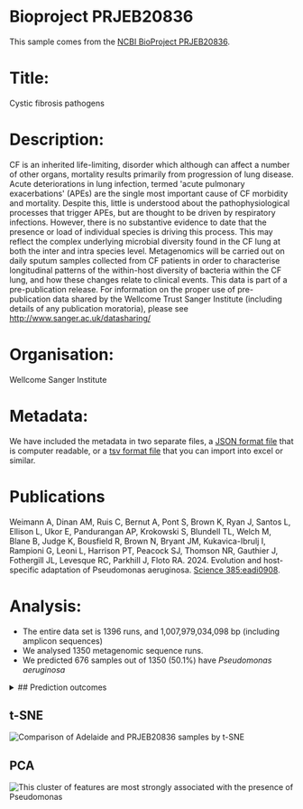# Bioproject PRJEB20836

This sample comes from the [NCBI BioProject PRJEB20836](https://www.ncbi.nlm.nih.gov/bioproject/?term=PRJEB20836).

# Title: 
Cystic fibrosis pathogens

# Description: 
CF is an inherited life-limiting, disorder which although can affect a number of other organs, mortality results primarily from progression of lung disease. Acute deteriorations in lung infection, termed 'acute pulmonary exacerbations' (APEs) are the single most important cause of CF morbidity and mortality. Despite this, little is understood about the pathophysiological processes that trigger APEs, but are thought to be driven by respiratory infections. However, there is no substantive evidence to date that the presence or load of individual species is driving this process. This may reflect the complex underlying microbial diversity found in the CF lung at both the inter and intra species level. Metagenomics will be carried out on daily sputum samples collected from CF patients in order to characterise longitudinal patterns of the within-host diversity of bacteria within the CF lung, and how these changes relate to clinical events. This data is part of a pre-publication release. For information on the proper use of pre-publication data shared by the Wellcome Trust Sanger Institute (including details of any publication moratoria), please see http://www.sanger.ac.uk/datasharing/

# Organisation: 
Wellcome Sanger Institute

# Metadata:
We have included the metadata in two separate files, a [JSON format file](PRJEB20836.metadata.json.gz) that is computer readable, or a [tsv format file](PRJEB20836.metadata.tsv.gz) that you can import into excel or similar.

# Publications

Weimann A, Dinan AM, Ruis C, Bernut A, Pont S, Brown K, Ryan J, Santos L, Ellison L, Ukor E, Pandurangan AP, Krokowski S, Blundell TL, Welch M, Blane B, Judge K, Bousfield R, Brown N, Bryant JM, Kukavica-Ibrulj I, Rampioni G, Leoni L, Harrison PT, Peacock SJ, Thomson NR, Gauthier J, Fothergill JL, Levesque RC, Parkhill J, Floto RA. 2024. Evolution and host-specific adaptation of Pseudomonas aeruginosa. [Science 385:eadi0908](https://www.science.org/doi/10.1126/science.adi0908).
  
# Analysis:


- The entire data set is 1396 runs, and 1,007,979,034,098 bp (including amplicon sequences)
- We analysed 1350 metagenomic sequence runs.
- We predicted 676 samples out of 1350 (50.1%) have _Pseudomonas aeruginosa_

<details>
<summary>
## Prediction outcomes
</summary>

Sample | Pseudomonas Prediction | Confidence | Certainty
 --- | --- | --- | ---
ERR10820724 | Positive | 0.72 | Medium
ERR10820726 | Negative | 0.78 | Medium
ERR10820728 | Positive | 0.70 | Medium
ERR10820729 | Positive | 0.70 | Medium
ERR10820730 | Positive | 0.75 | Medium
ERR10820732 | Positive | 0.73 | Medium
ERR10820734 | Positive | 0.75 | Medium
ERR10820736 | Positive | 0.69 | Medium
ERR10820737 | Positive | 0.71 | Medium
ERR10820738 | Positive | 0.67 | Medium
ERR10820741 | Positive | 0.67 | Medium
ERR10820742 | Positive | 0.66 | Medium
ERR10820743 | Positive | 0.68 | Medium
ERR10820744 | Positive | 0.73 | Medium
ERR10820745 | Positive | 0.71 | Medium
ERR10820747 | Positive | 0.74 | Medium
ERR10820754 | Positive | 0.70 | Medium
ERR10820755 | Positive | 0.71 | Medium
ERR10820756 | Positive | 0.76 | Medium
ERR10820759 | Positive | 0.70 | Medium
ERR10820762 | Positive | 0.71 | Medium
ERR10820767 | Positive | 0.71 | Medium
ERR10820768 | Positive | 0.70 | Medium
ERR10820773 | Positive | 0.71 | Medium
ERR10820775 | Positive | 0.72 | Medium
ERR10820777 | Positive | 0.66 | Medium
ERR10820778 | Negative | 0.74 | Medium
ERR10820779 | Positive | 0.69 | Medium
ERR10820782 | Positive | 0.68 | Medium
ERR10820783 | Positive | 0.73 | Medium
ERR10820786 | Positive | 0.72 | Medium
ERR10820787 | Positive | 0.74 | Medium
ERR10820789 | Positive | 0.73 | Medium
ERR10820791 | Positive | 0.69 | Medium
ERR10820792 | Positive | 0.68 | Medium
ERR10820801 | Positive | 0.70 | Medium
ERR10820804 | Positive | 0.72 | Medium
ERR10820808 | Positive | 0.70 | Medium
ERR10820809 | Positive | 0.67 | Medium
ERR10820810 | Positive | 0.69 | Medium
ERR10820811 | Positive | 0.74 | Medium
ERR10820812 | Positive | 0.72 | Medium
ERR10820813 | Positive | 0.72 | Medium
ERR10820814 | Positive | 0.71 | Medium
ERR10820815 | Positive | 0.73 | Medium
ERR10820818 | Positive | 0.67 | Medium
ERR10820822 | Positive | 0.73 | Medium
ERR10820824 | Positive | 0.75 | Medium
ERR10820826 | Positive | 0.74 | Medium
ERR10820828 | Positive | 0.73 | Medium
ERR10820829 | Positive | 0.67 | Medium
ERR10820830 | Positive | 0.71 | Medium
ERR10820831 | Positive | 0.70 | Medium
ERR10820833 | Positive | 0.73 | Medium
ERR10820835 | Positive | 0.70 | Medium
ERR10820836 | Positive | 0.71 | Medium
ERR10820838 | Positive | 0.71 | Medium
ERR10820839 | Positive | 0.72 | Medium
ERR10820840 | Positive | 0.72 | Medium
ERR10820841 | Positive | 0.70 | Medium
ERR10820845 | Positive | 0.71 | Medium
ERR10820848 | Positive | 0.72 | Medium
ERR10820849 | Positive | 0.71 | Medium
ERR10820850 | Positive | 0.71 | Medium
ERR10853840 | Negative | 0.68 | Medium
ERR10853842 | Negative | 0.64 | Medium
ERR10853843 | Negative | 0.73 | Medium
ERR10853844 | Negative | 0.65 | Medium
ERR10853845 | Negative | 0.74 | Medium
ERR10853852 | Negative | 0.70 | Medium
ERR10853853 | Negative | 0.73 | Medium
ERR10853854 | Negative | 0.73 | Medium
ERR10853857 | Negative | 0.73 | Medium
ERR10853858 | Negative | 0.73 | Medium
ERR10853859 | Negative | 0.73 | Medium
ERR10853860 | Negative | 0.71 | Medium
ERR10853861 | Negative | 0.72 | Medium
ERR10853864 | Negative | 0.73 | Medium
ERR10853866 | Negative | 0.73 | Medium
ERR10853867 | Negative | 0.73 | Medium
ERR10853869 | Negative | 0.74 | Medium
ERR10853870 | Negative | 0.72 | Medium
ERR10853871 | Negative | 0.73 | Medium
ERR10853874 | Negative | 0.73 | Medium
ERR10853876 | Negative | 0.72 | Medium
ERR10853877 | Negative | 0.72 | Medium
ERR10853880 | Negative | 0.75 | Medium
ERR11448165 | Positive | 0.72 | Medium
ERR11448167 | Positive | 0.71 | Medium
ERR11448169 | Positive | 0.70 | Medium
ERR11448170 | Positive | 0.70 | Medium
ERR11448175 | Positive | 0.72 | Medium
ERR11448176 | Positive | 0.69 | Medium
ERR11448177 | Positive | 0.69 | Medium
ERR11448179 | Positive | 0.74 | Medium
ERR11448181 | Positive | 0.70 | Medium
ERR11448184 | Positive | 0.69 | Medium
ERR11448185 | Positive | 0.67 | Medium
ERR11448186 | Positive | 0.72 | Medium
ERR11448188 | Positive | 0.72 | Medium
ERR11448189 | Positive | 0.68 | Medium
ERR11448192 | Positive | 0.70 | Medium
ERR11448193 | Positive | 0.68 | Medium
ERR11448197 | Positive | 0.72 | Medium
ERR11448199 | Positive | 0.67 | Medium
ERR11448200 | Positive | 0.68 | Medium
ERR11448201 | Positive | 0.69 | Medium
ERR11448203 | Positive | 0.70 | Medium
ERR11448204 | Positive | 0.71 | Medium
ERR11448205 | Positive | 0.69 | Medium
ERR11448206 | Positive | 0.75 | Medium
ERR11448207 | Positive | 0.71 | Medium
ERR11448209 | Positive | 0.73 | Medium
ERR11448211 | Positive | 0.75 | Medium
ERR11448212 | Positive | 0.71 | Medium
ERR11448213 | Positive | 0.72 | Medium
ERR11448215 | Positive | 0.69 | Medium
ERR11448220 | Positive | 0.74 | Medium
ERR11448222 | Positive | 0.70 | Medium
ERR11448223 | Positive | 0.67 | Medium
ERR11448228 | Positive | 0.69 | Medium
ERR11448229 | Positive | 0.67 | Medium
ERR11448230 | Positive | 0.70 | Medium
ERR11448231 | Positive | 0.74 | Medium
ERR11448232 | Positive | 0.73 | Medium
ERR11682716 | Positive | 0.56 | Low
ERR11682719 | Positive | 0.74 | Medium
ERR11682720 | Negative | 0.75 | Medium
ERR11682722 | Negative | 0.79 | Medium
ERR11682723 | Positive | 0.77 | Medium
ERR11682727 | Positive | 0.74 | Medium
ERR11682729 | Negative | 0.74 | Medium
ERR11682732 | Negative | 0.74 | Medium
ERR11682733 | Positive | 0.72 | Medium
ERR11682736 | Negative | 0.74 | Medium
ERR11682739 | Negative | 0.70 | Medium
ERR11682742 | Negative | 0.53 | Low
ERR11682743 | Negative | 0.82 | High
ERR11682744 | Positive | 0.77 | Medium
ERR11682745 | Negative | 0.79 | Medium
ERR11682746 | Positive | 0.66 | Medium
ERR11682747 | Positive | 0.76 | Medium
ERR11682749 | Positive | 0.57 | Low
ERR11682753 | Negative | 0.73 | Medium
ERR11682754 | Positive | 0.74 | Medium
ERR11682755 | Negative | 0.66 | Medium
ERR11682758 | Positive | 0.61 | Medium
ERR11682760 | Negative | 0.76 | Medium
ERR11682762 | Positive | 0.79 | Medium
ERR11682766 | Negative | 0.80 | Medium
ERR11682770 | Positive | 0.75 | Medium
ERR11682773 | Positive | 0.74 | Medium
ERR11682775 | Negative | 0.73 | Medium
ERR11682776 | Positive | 0.67 | Medium
ERR11682777 | Positive | 0.79 | Medium
ERR11682780 | Positive | 0.70 | Medium
ERR11682781 | Negative | 0.56 | Low
ERR11682783 | Positive | 0.69 | Medium
ERR11682786 | Negative | 0.72 | Medium
ERR11682790 | Negative | 0.81 | High
ERR11682792 | Positive | 0.60 | Medium
ERR11682793 | Positive | 0.61 | Medium
ERR11682795 | Positive | 0.66 | Medium
ERR11682800 | Negative | 0.80 | High
ERR11682802 | Negative | 0.74 | Medium
ERR11682805 | Negative | 0.81 | High
ERR11682807 | Negative | 0.79 | Medium
ERR11682808 | Negative | 0.57 | Low
ERR11682811 | Negative | 0.81 | High
ERR11682814 | Positive | 0.51 | Low
ERR11682815 | Positive | 0.75 | Medium
ERR11682817 | Positive | 0.77 | Medium
ERR11682818 | Positive | 0.55 | Low
ERR11682819 | Negative | 0.61 | Medium
ERR11682822 | Negative | 0.78 | Medium
ERR11682826 | Positive | 0.75 | Medium
ERR11682827 | Negative | 0.81 | High
ERR11682829 | Positive | 0.60 | Low
ERR11682831 | Positive | 0.67 | Medium
ERR11682832 | Negative | 0.73 | Medium
ERR11682833 | Negative | 0.78 | Medium
ERR11682835 | Negative | 0.77 | Medium
ERR11682838 | Positive | 0.70 | Medium
ERR11682839 | Positive | 0.56 | Low
ERR11682840 | Negative | 0.89 | High
ERR11682846 | Negative | 0.66 | Medium
ERR11682847 | Negative | 0.55 | Low
ERR11682850 | Positive | 0.55 | Low
ERR11682852 | Negative | 0.76 | Medium
ERR11682854 | Positive | 0.68 | Medium
ERR11682855 | Negative | 0.50 | Low
ERR11682856 | Positive | 0.53 | Low
ERR11682860 | Negative | 0.62 | Medium
ERR11682865 | Negative | 0.52 | Low
ERR11682867 | Negative | 0.66 | Medium
ERR11682869 | Positive | 0.68 | Medium
ERR11682879 | Negative | 0.56 | Low
ERR11682880 | Positive | 0.72 | Medium
ERR11682882 | Negative | 0.80 | Medium
ERR11682883 | Negative | 0.66 | Medium
ERR11682887 | Negative | 0.76 | Medium
ERR11682888 | Negative | 0.79 | Medium
ERR11682889 | Negative | 0.64 | Medium
ERR11682891 | Positive | 0.78 | Medium
ERR11682896 | Negative | 0.77 | Medium
ERR11682899 | Positive | 0.74 | Medium
ERR11682904 | Positive | 0.70 | Medium
ERR11682906 | Positive | 0.70 | Medium
ERR11682907 | Negative | 0.75 | Medium
ERR11682909 | Negative | 0.75 | Medium
ERR11682911 | Negative | 0.70 | Medium
ERR11682914 | Positive | 0.52 | Low
ERR11682916 | Positive | 0.74 | Medium
ERR11682918 | Negative | 0.67 | Medium
ERR11682919 | Negative | 0.73 | Medium
ERR11682921 | Positive | 0.74 | Medium
ERR11682922 | Positive | 0.76 | Medium
ERR11682924 | Positive | 0.71 | Medium
ERR11682925 | Negative | 0.56 | Low
ERR11682927 | Negative | 0.76 | Medium
ERR11682930 | Positive | 0.54 | Low
ERR11682932 | Negative | 0.66 | Medium
ERR11682934 | Negative | 0.61 | Medium
ERR11682936 | Positive | 0.62 | Medium
ERR11682938 | Negative | 0.74 | Medium
ERR11682939 | Negative | 0.74 | Medium
ERR11682940 | Negative | 0.74 | Medium
ERR11682942 | Positive | 0.69 | Medium
ERR11682943 | Negative | 0.70 | Medium
ERR11682945 | Negative | 0.82 | High
ERR11682946 | Negative | 0.52 | Low
ERR11682947 | Negative | 0.69 | Medium
ERR11682951 | Negative | 0.71 | Medium
ERR11682953 | Negative | 0.66 | Medium
ERR11682957 | Negative | 0.75 | Medium
ERR11682958 | Negative | 0.59 | Low
ERR11682959 | Negative | 0.76 | Medium
ERR11682962 | Negative | 0.78 | Medium
ERR11682963 | Negative | 0.56 | Low
ERR11682965 | Positive | 0.55 | Low
ERR11682966 | Positive | 0.57 | Low
ERR11682968 | Negative | 0.83 | High
ERR11682969 | Negative | 0.69 | Medium
ERR11682972 | Negative | 0.82 | High
ERR11682974 | Negative | 0.79 | Medium
ERR11682975 | Negative | 0.68 | Medium
ERR11682977 | Negative | 0.69 | Medium
ERR11682978 | Negative | 0.72 | Medium
ERR11682979 | Negative | 0.78 | Medium
ERR11682980 | Negative | 0.87 | High
ERR11682989 | Negative | 0.84 | High
ERR11682990 | Negative | 0.79 | Medium
ERR11682991 | Negative | 0.76 | Medium
ERR11682993 | Negative | 0.75 | Medium
ERR11682994 | Negative | 0.65 | Medium
ERR11682996 | Negative | 0.79 | Medium
ERR11682998 | Negative | 0.52 | Low
ERR11683000 | Positive | 0.59 | Low
ERR11683008 | Negative | 0.76 | Medium
ERR11683009 | Negative | 0.50 | Low
ERR11683011 | Negative | 0.76 | Medium
ERR11683013 | Negative | 0.54 | Low
ERR11683014 | Negative | 0.80 | High
ERR11683019 | Positive | 0.63 | Medium
ERR11683021 | Negative | 0.82 | High
ERR11683022 | Negative | 0.73 | Medium
ERR11683024 | Negative | 0.70 | Medium
ERR11683025 | Positive | 0.64 | Medium
ERR11683027 | Negative | 0.75 | Medium
ERR11683029 | Positive | 0.73 | Medium
ERR11683031 | Negative | 0.80 | Medium
ERR11683037 | Negative | 0.81 | High
ERR11683039 | Positive | 0.74 | Medium
ERR11683040 | Negative | 0.69 | Medium
ERR11683041 | Positive | 0.69 | Medium
ERR11683042 | Negative | 0.75 | Medium
ERR11683044 | Negative | 0.81 | High
ERR11683046 | Negative | 0.56 | Low
ERR11683047 | Positive | 0.70 | Medium
ERR11683051 | Positive | 0.57 | Low
ERR11683054 | Negative | 0.69 | Medium
ERR11683058 | Negative | 0.79 | Medium
ERR11683061 | Negative | 0.80 | High
ERR11683062 | Positive | 0.51 | Low
ERR11683064 | Positive | 0.74 | Medium
ERR11683066 | Positive | 0.68 | Medium
ERR11683070 | Negative | 0.71 | Medium
ERR11683071 | Positive | 0.75 | Medium
ERR11683074 | Positive | 0.74 | Medium
ERR11683075 | Negative | 0.61 | Medium
ERR11683079 | Positive | 0.68 | Medium
ERR11683081 | Positive | 0.72 | Medium
ERR11683083 | Positive | 0.56 | Low
ERR11683084 | Positive | 0.72 | Medium
ERR11683086 | Negative | 0.70 | Medium
ERR11683087 | Positive | 0.76 | Medium
ERR11683089 | Positive | 0.68 | Medium
ERR11683090 | Positive | 0.79 | Medium
ERR11683092 | Positive | 0.74 | Medium
ERR11683093 | Positive | 0.70 | Medium
ERR11683094 | Negative | 0.78 | Medium
ERR11683096 | Positive | 0.66 | Medium
ERR11683097 | Positive | 0.77 | Medium
ERR11683099 | Positive | 0.72 | Medium
ERR11683105 | Negative | 0.85 | High
ERR11683112 | Positive | 0.62 | Medium
ERR11683114 | Positive | 0.65 | Medium
ERR11683115 | Positive | 0.65 | Medium
ERR11683120 | Negative | 0.79 | Medium
ERR11683122 | Negative | 0.76 | Medium
ERR11683123 | Negative | 0.68 | Medium
ERR11683125 | Negative | 0.78 | Medium
ERR11683126 | Negative | 0.57 | Low
ERR11683130 | Negative | 0.79 | Medium
ERR11683131 | Negative | 0.84 | High
ERR11683132 | Negative | 0.64 | Medium
ERR11683133 | Negative | 0.76 | Medium
ERR11683134 | Positive | 0.53 | Low
ERR11683135 | Positive | 0.67 | Medium
ERR11683136 | Positive | 0.75 | Medium
ERR11683137 | Positive | 0.78 | Medium
ERR11683139 | Negative | 0.62 | Medium
ERR11683143 | Negative | 0.62 | Medium
ERR11683147 | Negative | 0.79 | Medium
ERR11683148 | Negative | 0.71 | Medium
ERR11683149 | Positive | 0.58 | Low
ERR11683150 | Positive | 0.75 | Medium
ERR11683151 | Positive | 0.71 | Medium
ERR11683156 | Negative | 0.77 | Medium
ERR11683157 | Positive | 0.64 | Medium
ERR11683158 | Positive | 0.75 | Medium
ERR11683159 | Positive | 0.60 | Low
ERR11683160 | Negative | 0.87 | High
ERR11683161 | Positive | 0.60 | Low
ERR11683162 | Negative | 0.83 | High
ERR11683166 | Negative | 0.50 | Low
ERR11683168 | Negative | 0.80 | Medium
ERR11683169 | Negative | 0.53 | Low
ERR11683170 | Positive | 0.62 | Medium
ERR11683173 | Positive | 0.55 | Low
ERR11683174 | Positive | 0.75 | Medium
ERR11683176 | Positive | 0.54 | Low
ERR11683177 | Positive | 0.72 | Medium
ERR11683178 | Positive | 0.76 | Medium
ERR11683182 | Positive | 0.71 | Medium
ERR11683184 | Negative | 0.53 | Low
ERR11683185 | Positive | 0.52 | Low
ERR11683187 | Negative | 0.68 | Medium
ERR11683188 | Positive | 0.70 | Medium
ERR11683193 | Negative | 0.66 | Medium
ERR11683197 | Positive | 0.51 | Low
ERR11683198 | Positive | 0.65 | Medium
ERR11683199 | Negative | 0.59 | Low
ERR11683200 | Positive | 0.67 | Medium
ERR11683201 | Negative | 0.82 | High
ERR11683203 | Negative | 0.69 | Medium
ERR11683204 | Negative | 0.80 | High
ERR11683205 | Negative | 0.60 | Medium
ERR11683207 | Negative | 0.78 | Medium
ERR11683209 | Negative | 0.64 | Medium
ERR11683210 | Negative | 0.62 | Medium
ERR11683212 | Negative | 0.79 | Medium
ERR11683214 | Positive | 0.65 | Medium
ERR11683216 | Negative | 0.76 | Medium
ERR11683217 | Positive | 0.74 | Medium
ERR11683218 | Negative | 0.80 | High
ERR11683219 | Positive | 0.63 | Medium
ERR11683220 | Negative | 0.51 | Low
ERR11683221 | Negative | 0.82 | High
ERR11683223 | Negative | 0.60 | Medium
ERR11683228 | Negative | 0.78 | Medium
ERR11683230 | Negative | 0.76 | Medium
ERR11683235 | Positive | 0.52 | Low
ERR11683237 | Positive | 0.76 | Medium
ERR11683239 | Negative | 0.74 | Medium
ERR11683241 | Positive | 0.70 | Medium
ERR11683244 | Positive | 0.77 | Medium
ERR11683247 | Negative | 0.80 | High
ERR11683249 | Negative | 0.62 | Medium
ERR11683250 | Positive | 0.63 | Medium
ERR11683251 | Negative | 0.52 | Low
ERR11683252 | Positive | 0.70 | Medium
ERR11683254 | Negative | 0.52 | Low
ERR11683256 | Negative | 0.73 | Medium
ERR11683257 | Positive | 0.61 | Medium
ERR11683261 | Negative | 0.80 | Medium
ERR11683262 | Negative | 0.72 | Medium
ERR11683263 | Positive | 0.68 | Medium
ERR11683264 | Negative | 0.67 | Medium
ERR11683265 | Positive | 0.66 | Medium
ERR11683267 | Positive | 0.53 | Low
ERR11683268 | Negative | 0.64 | Medium
ERR11683270 | Positive | 0.76 | Medium
ERR11683271 | Negative | 0.85 | High
ERR11683274 | Negative | 0.67 | Medium
ERR11683275 | Positive | 0.78 | Medium
ERR11683276 | Negative | 0.77 | Medium
ERR11683277 | Negative | 0.74 | Medium
ERR11683278 | Negative | 0.74 | Medium
ERR11683280 | Negative | 0.76 | Medium
ERR11683281 | Negative | 0.79 | Medium
ERR11683285 | Negative | 0.70 | Medium
ERR11683289 | Negative | 0.84 | High
ERR11683291 | Positive | 0.67 | Medium
ERR11683292 | Negative | 0.63 | Medium
ERR11683293 | Negative | 0.81 | High
ERR11683295 | Negative | 0.77 | Medium
ERR11683296 | Negative | 0.71 | Medium
ERR11683297 | Negative | 0.76 | Medium
ERR11683298 | Negative | 0.64 | Medium
ERR11683299 | Negative | 0.75 | Medium
ERR11683301 | Negative | 0.87 | High
ERR11683303 | Negative | 0.75 | Medium
ERR11683305 | Positive | 0.60 | Medium
ERR11683306 | Negative | 0.85 | High
ERR11683308 | Negative | 0.80 | Medium
ERR11683309 | Negative | 0.70 | Medium
ERR11683310 | Negative | 0.84 | High
ERR11683311 | Negative | 0.81 | High
ERR11683312 | Negative | 0.78 | Medium
ERR11683313 | Negative | 0.81 | High
ERR11683316 | Negative | 0.84 | High
ERR11683320 | Negative | 0.56 | Low
ERR11683321 | Positive | 0.70 | Medium
ERR11683325 | Positive | 0.63 | Medium
ERR11683328 | Negative | 0.71 | Medium
ERR11683329 | Negative | 0.81 | High
ERR11683330 | Positive | 0.64 | Medium
ERR11683331 | Positive | 0.77 | Medium
ERR11683332 | Negative | 0.77 | Medium
ERR11683335 | Negative | 0.81 | High
ERR11683337 | Positive | 0.67 | Medium
ERR11683340 | Positive | 0.67 | Medium
ERR11683342 | Negative | 0.82 | High
ERR11683343 | Negative | 0.73 | Medium
ERR11683345 | Negative | 0.57 | Low
ERR11683351 | Positive | 0.72 | Medium
ERR11683355 | Negative | 0.80 | High
ERR11683356 | Positive | 0.62 | Medium
ERR11683357 | Negative | 0.50 | Low
ERR11683359 | Negative | 0.78 | Medium
ERR11683360 | Positive | 0.69 | Medium
ERR11683361 | Negative | 0.68 | Medium
ERR11683364 | Positive | 0.72 | Medium
ERR11683365 | Negative | 0.83 | High
ERR11683367 | Negative | 0.60 | Medium
ERR11683368 | Positive | 0.79 | Medium
ERR11683370 | Negative | 0.74 | Medium
ERR11683372 | Positive | 0.58 | Low
ERR11683375 | Negative | 0.62 | Medium
ERR11683377 | Negative | 0.75 | Medium
ERR11683378 | Negative | 0.64 | Medium
ERR11683380 | Negative | 0.70 | Medium
ERR11683381 | Positive | 0.74 | Medium
ERR11683382 | Negative | 0.81 | High
ERR11683383 | Positive | 0.54 | Low
ERR11683384 | Negative | 0.84 | High
ERR11683386 | Negative | 0.76 | Medium
ERR11683388 | Positive | 0.73 | Medium
ERR11683389 | Negative | 0.77 | Medium
ERR11683390 | Positive | 0.58 | Low
ERR11683392 | Positive | 0.75 | Medium
ERR11683393 | Negative | 0.85 | High
ERR11683394 | Negative | 0.74 | Medium
ERR11683395 | Positive | 0.74 | Medium
ERR11683397 | Positive | 0.71 | Medium
ERR11683398 | Positive | 0.64 | Medium
ERR11683401 | Negative | 0.78 | Medium
ERR11683404 | Positive | 0.56 | Low
ERR11683406 | Negative | 0.67 | Medium
ERR11683408 | Positive | 0.80 | High
ERR11683410 | Positive | 0.66 | Medium
ERR11683411 | Positive | 0.74 | Medium
ERR11683412 | Negative | 0.63 | Medium
ERR11683414 | Positive | 0.73 | Medium
ERR11683415 | Negative | 0.79 | Medium
ERR11683416 | Negative | 0.74 | Medium
ERR11683417 | Positive | 0.63 | Medium
ERR11683419 | Positive | 0.76 | Medium
ERR11683420 | Positive | 0.68 | Medium
ERR11683423 | Negative | 0.76 | Medium
ERR11683425 | Positive | 0.72 | Medium
ERR11683426 | Negative | 0.86 | High
ERR11683427 | Negative | 0.69 | Medium
ERR11683429 | Negative | 0.51 | Low
ERR11683432 | Negative | 0.70 | Medium
ERR11683433 | Positive | 0.63 | Medium
ERR11683435 | Positive | 0.75 | Medium
ERR11683437 | Positive | 0.72 | Medium
ERR11683438 | Positive | 0.59 | Low
ERR11683439 | Negative | 0.60 | Low
ERR11683440 | Positive | 0.72 | Medium
ERR11683443 | Negative | 0.72 | Medium
ERR11683444 | Negative | 0.66 | Medium
ERR11683448 | Negative | 0.79 | Medium
ERR11683450 | Positive | 0.73 | Medium
ERR11683451 | Negative | 0.83 | High
ERR11683452 | Negative | 0.84 | High
ERR11683453 | Negative | 0.51 | Low
ERR11683454 | Negative | 0.70 | Medium
ERR11683461 | Positive | 0.72 | Medium
ERR11683464 | Negative | 0.57 | Low
ERR11683465 | Positive | 0.58 | Low
ERR11683468 | Negative | 0.85 | High
ERR11683469 | Negative | 0.70 | Medium
ERR11683472 | Positive | 0.61 | Medium
ERR11683473 | Negative | 0.71 | Medium
ERR11683475 | Negative | 0.71 | Medium
ERR11683476 | Negative | 0.79 | Medium
ERR11683477 | Negative | 0.79 | Medium
ERR11683478 | Positive | 0.64 | Medium
ERR11683480 | Positive | 0.58 | Low
ERR11683482 | Positive | 0.55 | Low
ERR11683485 | Negative | 0.76 | Medium
ERR11683486 | Positive | 0.56 | Low
ERR11683489 | Negative | 0.73 | Medium
ERR11683490 | Positive | 0.53 | Low
ERR11683495 | Positive | 0.67 | Medium
ERR11683496 | Positive | 0.52 | Low
ERR11683497 | Positive | 0.55 | Low
ERR11683498 | Positive | 0.74 | Medium
ERR11683499 | Positive | 0.75 | Medium
ERR11683500 | Negative | 0.59 | Low
ERR11683501 | Negative | 0.61 | Medium
ERR11683503 | Positive | 0.70 | Medium
ERR11683504 | Negative | 0.88 | High
ERR11683506 | Negative | 0.55 | Low
ERR11683507 | Negative | 0.73 | Medium
ERR11683508 | Negative | 0.68 | Medium
ERR11683509 | Positive | 0.73 | Medium
ERR11683510 | Positive | 0.71 | Medium
ERR11683511 | Positive | 0.57 | Low
ERR11683512 | Positive | 0.73 | Medium
ERR11683513 | Negative | 0.75 | Medium
ERR11683515 | Positive | 0.67 | Medium
ERR11683516 | Positive | 0.70 | Medium
ERR11683518 | Positive | 0.61 | Medium
ERR11683524 | Negative | 0.53 | Low
ERR11683525 | Negative | 0.80 | High
ERR11683526 | Negative | 0.62 | Medium
ERR11683533 | Negative | 0.70 | Medium
ERR11683534 | Positive | 0.72 | Medium
ERR11683535 | Positive | 0.72 | Medium
ERR11683538 | Positive | 0.71 | Medium
ERR11683539 | Negative | 0.80 | Medium
ERR11683544 | Negative | 0.69 | Medium
ERR11683549 | Positive | 0.75 | Medium
ERR11683550 | Negative | 0.76 | Medium
ERR11683555 | Positive | 0.53 | Low
ERR11683557 | Positive | 0.75 | Medium
ERR11683559 | Negative | 0.77 | Medium
ERR11683560 | Negative | 0.75 | Medium
ERR11683563 | Positive | 0.74 | Medium
ERR11683564 | Positive | 0.73 | Medium
ERR11683565 | Positive | 0.73 | Medium
ERR11683566 | Negative | 0.63 | Medium
ERR11683567 | Negative | 0.77 | Medium
ERR11683568 | Negative | 0.73 | Medium
ERR11683570 | Positive | 0.61 | Medium
ERR11683572 | Positive | 0.74 | Medium
ERR11683573 | Negative | 0.73 | Medium
ERR11683575 | Negative | 0.60 | Medium
ERR11683578 | Negative | 0.78 | Medium
ERR11683580 | Negative | 0.61 | Medium
ERR11683582 | Negative | 0.79 | Medium
ERR11683583 | Positive | 0.70 | Medium
ERR11683584 | Negative | 0.69 | Medium
ERR11683586 | Negative | 0.82 | High
ERR11683587 | Negative | 0.53 | Low
ERR11683588 | Negative | 0.63 | Medium
ERR11683590 | Positive | 0.73 | Medium
ERR11683591 | Negative | 0.85 | High
ERR11683592 | Negative | 0.73 | Medium
ERR11683596 | Negative | 0.79 | Medium
ERR11683597 | Negative | 0.73 | Medium
ERR11683599 | Negative | 0.53 | Low
ERR11683600 | Negative | 0.65 | Medium
ERR11683602 | Negative | 0.78 | Medium
ERR11683604 | Negative | 0.71 | Medium
ERR11683606 | Negative | 0.53 | Low
ERR11683609 | Negative | 0.83 | High
ERR11683614 | Positive | 0.77 | Medium
ERR11683615 | Negative | 0.78 | Medium
ERR11683616 | Negative | 0.67 | Medium
ERR11683617 | Negative | 0.80 | High
ERR11683618 | Negative | 0.66 | Medium
ERR11683622 | Negative | 0.80 | Medium
ERR11683623 | Negative | 0.79 | Medium
ERR11683625 | Positive | 0.66 | Medium
ERR11683627 | Negative | 0.78 | Medium
ERR11683629 | Negative | 0.69 | Medium
ERR11683631 | Negative | 0.82 | High
ERR11683632 | Negative | 0.79 | Medium
ERR11683634 | Negative | 0.64 | Medium
ERR11683635 | Negative | 0.70 | Medium
ERR11683637 | Negative | 0.80 | Medium
ERR11683638 | Negative | 0.58 | Low
ERR11683640 | Negative | 0.56 | Low
ERR11683641 | Positive | 0.67 | Medium
ERR11683642 | Positive | 0.53 | Low
ERR11683643 | Negative | 0.76 | Medium
ERR11683645 | Positive | 0.63 | Medium
ERR11683646 | Negative | 0.78 | Medium
ERR11683647 | Positive | 0.75 | Medium
ERR11683648 | Negative | 0.64 | Medium
ERR11683649 | Negative | 0.80 | High
ERR11683651 | Positive | 0.78 | Medium
ERR11683652 | Negative | 0.75 | Medium
ERR11683653 | Negative | 0.78 | Medium
ERR11683654 | Negative | 0.53 | Low
ERR11683655 | Negative | 0.81 | High
ERR11683656 | Negative | 0.61 | Medium
ERR11683657 | Positive | 0.74 | Medium
ERR11683658 | Negative | 0.77 | Medium
ERR11683660 | Positive | 0.64 | Medium
ERR11683661 | Positive | 0.64 | Medium
ERR11683662 | Negative | 0.82 | High
ERR11683665 | Negative | 0.66 | Medium
ERR11683667 | Positive | 0.75 | Medium
ERR11683668 | Negative | 0.74 | Medium
ERR11683673 | Negative | 0.73 | Medium
ERR11683674 | Negative | 0.75 | Medium
ERR11683675 | Negative | 0.80 | High
ERR11766343 | Positive | 0.72 | Medium
ERR11766345 | Positive | 0.68 | Medium
ERR11766348 | Positive | 0.68 | Medium
ERR11766349 | Positive | 0.69 | Medium
ERR11766354 | Positive | 0.69 | Medium
ERR11766355 | Positive | 0.73 | Medium
ERR11766356 | Positive | 0.73 | Medium
ERR11766358 | Positive | 0.74 | Medium
ERR11766361 | Positive | 0.74 | Medium
ERR11766362 | Positive | 0.68 | Medium
ERR11766364 | Positive | 0.73 | Medium
ERR11766366 | Positive | 0.71 | Medium
ERR11766367 | Positive | 0.68 | Medium
ERR11766368 | Positive | 0.70 | Medium
ERR11766370 | Positive | 0.71 | Medium
ERR11766371 | Positive | 0.73 | Medium
ERR11766374 | Positive | 0.70 | Medium
ERR11812131 | Positive | 0.71 | Medium
ERR11812136 | Positive | 0.67 | Medium
ERR11840957 | Positive | 0.67 | Medium
ERR11840960 | Positive | 0.72 | Medium
ERR11840964 | Positive | 0.74 | Medium
ERR11840965 | Positive | 0.70 | Medium
ERR11840966 | Positive | 0.70 | Medium
ERR11840968 | Positive | 0.53 | Low
ERR11840972 | Positive | 0.67 | Medium
ERR11840973 | Positive | 0.69 | Medium
ERR11840974 | Positive | 0.69 | Medium
ERR11840975 | Positive | 0.71 | Medium
ERR2748069 | Negative | 0.51 | Low
ERR2748070 | Negative | 0.65 | Medium
ERR2748071 | Negative | 0.54 | Low
ERR2789365 | Negative | 0.67 | Medium
ERR2789366 | Negative | 0.63 | Medium
ERR2789367 | Negative | 0.65 | Medium
ERR2789368 | Negative | 0.68 | Medium
ERR2789370 | Negative | 0.60 | Medium
ERR2789371 | Negative | 0.72 | Medium
ERR2789372 | Negative | 0.63 | Medium
ERR2789374 | Negative | 0.62 | Medium
ERR2789376 | Negative | 0.66 | Medium
ERR2789379 | Negative | 0.77 | Medium
ERR2789381 | Negative | 0.81 | High
ERR2789383 | Negative | 0.70 | Medium
ERR2789385 | Negative | 0.68 | Medium
ERR2789386 | Negative | 0.69 | Medium
ERR2789387 | Negative | 0.57 | Low
ERR2789389 | Negative | 0.62 | Medium
ERR2789391 | Negative | 0.78 | Medium
ERR2789396 | Negative | 0.86 | High
ERR2789399 | Negative | 0.77 | Medium
ERR2789400 | Positive | 0.60 | Medium
ERR2893986 | Negative | 0.57 | Low
ERR2893988 | Negative | 0.78 | Medium
ERR2893989 | Negative | 0.67 | Medium
ERR2893991 | Negative | 0.56 | Low
ERR2893992 | Positive | 0.55 | Low
ERR3012877 | Negative | 0.75 | Medium
ERR3012879 | Positive | 0.57 | Low
ERR3012880 | Negative | 0.73 | Medium
ERR3012881 | Negative | 0.63 | Medium
ERR3012886 | Positive | 0.76 | Medium
ERR3012887 | Positive | 0.70 | Medium
ERR3012890 | Negative | 0.71 | Medium
ERR3012894 | Negative | 0.71 | Medium
ERR3142860 | Positive | 0.51 | Low
ERR3142862 | Negative | 0.59 | Low
ERR3142867 | Negative | 0.83 | High
ERR3142870 | Negative | 0.81 | High
ERR3142871 | Negative | 0.71 | Medium
ERR3142872 | Negative | 0.69 | Medium
ERR3142873 | Negative | 0.74 | Medium
ERR3142875 | Negative | 0.70 | Medium
ERR3142876 | Negative | 0.75 | Medium
ERR10820723 | Positive | 0.73 | Medium
ERR10820725 | Positive | 0.75 | Medium
ERR10820727 | Positive | 0.73 | Medium
ERR10820731 | Positive | 0.68 | Medium
ERR10820733 | Positive | 0.76 | Medium
ERR10820735 | Positive | 0.67 | Medium
ERR10820739 | Positive | 0.71 | Medium
ERR10820740 | Positive | 0.72 | Medium
ERR10820746 | Positive | 0.66 | Medium
ERR10820748 | Positive | 0.70 | Medium
ERR10820749 | Positive | 0.75 | Medium
ERR10820750 | Positive | 0.70 | Medium
ERR10820751 | Positive | 0.64 | Medium
ERR10820752 | Positive | 0.68 | Medium
ERR10820753 | Positive | 0.72 | Medium
ERR10820757 | Positive | 0.68 | Medium
ERR10820758 | Positive | 0.69 | Medium
ERR10820760 | Positive | 0.71 | Medium
ERR10820761 | Positive | 0.73 | Medium
ERR10820763 | Positive | 0.68 | Medium
ERR10820764 | Positive | 0.71 | Medium
ERR10820765 | Positive | 0.69 | Medium
ERR10820766 | Positive | 0.73 | Medium
ERR10820769 | Positive | 0.68 | Medium
ERR10820770 | Positive | 0.71 | Medium
ERR10820771 | Positive | 0.69 | Medium
ERR10820772 | Positive | 0.72 | Medium
ERR10820774 | Positive | 0.69 | Medium
ERR10820776 | Positive | 0.54 | Low
ERR10820780 | Positive | 0.75 | Medium
ERR10820781 | Positive | 0.69 | Medium
ERR10820784 | Positive | 0.72 | Medium
ERR10820785 | Positive | 0.71 | Medium
ERR10820788 | Positive | 0.71 | Medium
ERR10820790 | Positive | 0.72 | Medium
ERR10820793 | Positive | 0.73 | Medium
ERR10820794 | Positive | 0.72 | Medium
ERR10820795 | Positive | 0.71 | Medium
ERR10820796 | Positive | 0.74 | Medium
ERR10820797 | Positive | 0.71 | Medium
ERR10820798 | Positive | 0.73 | Medium
ERR10820799 | Positive | 0.70 | Medium
ERR10820800 | Positive | 0.71 | Medium
ERR10820802 | Positive | 0.67 | Medium
ERR10820803 | Positive | 0.71 | Medium
ERR10820805 | Positive | 0.71 | Medium
ERR10820806 | Positive | 0.68 | Medium
ERR10820807 | Positive | 0.68 | Medium
ERR10820816 | Positive | 0.72 | Medium
ERR10820817 | Positive | 0.70 | Medium
ERR10820819 | Positive | 0.70 | Medium
ERR10820820 | Positive | 0.71 | Medium
ERR10820821 | Positive | 0.71 | Medium
ERR10820823 | Positive | 0.75 | Medium
ERR10820825 | Positive | 0.68 | Medium
ERR10820827 | Positive | 0.73 | Medium
ERR10820832 | Positive | 0.67 | Medium
ERR10820834 | Positive | 0.70 | Medium
ERR10820837 | Positive | 0.70 | Medium
ERR10820842 | Positive | 0.53 | Low
ERR10820843 | Positive | 0.72 | Medium
ERR10820844 | Positive | 0.72 | Medium
ERR10820846 | Positive | 0.73 | Medium
ERR10820847 | Positive | 0.71 | Medium
ERR10853839 | Negative | 0.66 | Medium
ERR10853841 | Negative | 0.71 | Medium
ERR10853846 | Negative | 0.72 | Medium
ERR10853847 | Negative | 0.72 | Medium
ERR10853848 | Negative | 0.74 | Medium
ERR10853849 | Negative | 0.72 | Medium
ERR10853850 | Negative | 0.72 | Medium
ERR10853851 | Negative | 0.73 | Medium
ERR10853855 | Negative | 0.70 | Medium
ERR10853856 | Negative | 0.70 | Medium
ERR10853862 | Negative | 0.74 | Medium
ERR10853863 | Negative | 0.72 | Medium
ERR10853865 | Negative | 0.69 | Medium
ERR10853868 | Negative | 0.72 | Medium
ERR10853872 | Negative | 0.71 | Medium
ERR10853873 | Negative | 0.74 | Medium
ERR10853875 | Negative | 0.74 | Medium
ERR10853878 | Negative | 0.72 | Medium
ERR10853879 | Negative | 0.74 | Medium
ERR11448161 | Positive | 0.72 | Medium
ERR11448162 | Positive | 0.70 | Medium
ERR11448163 | Positive | 0.68 | Medium
ERR11448164 | Positive | 0.70 | Medium
ERR11448166 | Positive | 0.65 | Medium
ERR11448168 | Positive | 0.68 | Medium
ERR11448171 | Positive | 0.70 | Medium
ERR11448172 | Positive | 0.66 | Medium
ERR11448173 | Positive | 0.67 | Medium
ERR11448174 | Positive | 0.73 | Medium
ERR11448178 | Positive | 0.68 | Medium
ERR11448180 | Positive | 0.70 | Medium
ERR11448182 | Positive | 0.70 | Medium
ERR11448183 | Positive | 0.72 | Medium
ERR11448187 | Positive | 0.72 | Medium
ERR11448190 | Positive | 0.74 | Medium
ERR11448191 | Positive | 0.75 | Medium
ERR11448194 | Positive | 0.73 | Medium
ERR11448195 | Positive | 0.73 | Medium
ERR11448196 | Positive | 0.69 | Medium
ERR11448198 | Positive | 0.72 | Medium
ERR11448202 | Positive | 0.70 | Medium
ERR11448208 | Positive | 0.71 | Medium
ERR11448210 | Positive | 0.69 | Medium
ERR11448214 | Positive | 0.72 | Medium
ERR11448216 | Positive | 0.68 | Medium
ERR11448217 | Positive | 0.64 | Medium
ERR11448218 | Positive | 0.73 | Medium
ERR11448219 | Positive | 0.69 | Medium
ERR11448221 | Positive | 0.68 | Medium
ERR11448224 | Positive | 0.67 | Medium
ERR11448225 | Positive | 0.66 | Medium
ERR11448226 | Positive | 0.72 | Medium
ERR11448227 | Positive | 0.66 | Medium
ERR11682715 | Positive | 0.58 | Low
ERR11682717 | Negative | 0.83 | High
ERR11682718 | Negative | 0.80 | Medium
ERR11682721 | Positive | 0.75 | Medium
ERR11682724 | Negative | 0.81 | High
ERR11682725 | Positive | 0.63 | Medium
ERR11682726 | Negative | 0.54 | Low
ERR11682728 | Negative | 0.81 | High
ERR11682730 | Negative | 0.78 | Medium
ERR11682731 | Positive | 0.56 | Low
ERR11682734 | Negative | 0.67 | Medium
ERR11682735 | Negative | 0.77 | Medium
ERR11682737 | Negative | 0.69 | Medium
ERR11682738 | Negative | 0.82 | High
ERR11682740 | Positive | 0.74 | Medium
ERR11682741 | Negative | 0.78 | Medium
ERR11682748 | Negative | 0.75 | Medium
ERR11682750 | Negative | 0.73 | Medium
ERR11682751 | Positive | 0.76 | Medium
ERR11682752 | Negative | 0.82 | High
ERR11682756 | Positive | 0.73 | Medium
ERR11682757 | Positive | 0.60 | Low
ERR11682759 | Positive | 0.69 | Medium
ERR11682761 | Positive | 0.68 | Medium
ERR11682763 | Positive | 0.55 | Low
ERR11682764 | Positive | 0.74 | Medium
ERR11682765 | Negative | 0.68 | Medium
ERR11682767 | Positive | 0.81 | High
ERR11682768 | Negative | 0.79 | Medium
ERR11682769 | Positive | 0.55 | Low
ERR11682771 | Negative | 0.65 | Medium
ERR11682772 | Positive | 0.80 | High
ERR11682774 | Negative | 0.78 | Medium
ERR11682778 | Positive | 0.82 | High
ERR11682779 | Positive | 0.67 | Medium
ERR11682782 | Negative | 0.74 | Medium
ERR11682784 | Positive | 0.73 | Medium
ERR11682785 | Negative | 0.85 | High
ERR11682787 | Positive | 0.76 | Medium
ERR11682788 | Positive | 0.53 | Low
ERR11682789 | Positive | 0.60 | Low
ERR11682791 | Negative | 0.70 | Medium
ERR11682794 | Positive | 0.66 | Medium
ERR11682796 | Positive | 0.73 | Medium
ERR11682797 | Positive | 0.59 | Low
ERR11682798 | Negative | 0.55 | Low
ERR11682799 | Positive | 0.72 | Medium
ERR11682801 | Positive | 0.74 | Medium
ERR11682803 | Negative | 0.67 | Medium
ERR11682804 | Negative | 0.72 | Medium
ERR11682806 | Negative | 0.57 | Low
ERR11682809 | Positive | 0.76 | Medium
ERR11682810 | Negative | 0.81 | High
ERR11682812 | Negative | 0.66 | Medium
ERR11682813 | Negative | 0.73 | Medium
ERR11682816 | Positive | 0.77 | Medium
ERR11682820 | Positive | 0.73 | Medium
ERR11682821 | Positive | 0.75 | Medium
ERR11682823 | Negative | 0.58 | Low
ERR11682824 | Positive | 0.56 | Low
ERR11682825 | Negative | 0.61 | Medium
ERR11682828 | Negative | 0.67 | Medium
ERR11682830 | Positive | 0.75 | Medium
ERR11682834 | Negative | 0.72 | Medium
ERR11682836 | Negative | 0.81 | High
ERR11682837 | Positive | 0.56 | Low
ERR11682841 | Positive | 0.58 | Low
ERR11682842 | Negative | 0.80 | Medium
ERR11682843 | Positive | 0.77 | Medium
ERR11682844 | Negative | 0.78 | Medium
ERR11682845 | Positive | 0.62 | Medium
ERR11682848 | Negative | 0.84 | High
ERR11682849 | Positive | 0.52 | Low
ERR11682851 | Positive | 0.61 | Medium
ERR11682853 | Negative | 0.50 | Low
ERR11682857 | Positive | 0.77 | Medium
ERR11682858 | Positive | 0.71 | Medium
ERR11682859 | Negative | 0.61 | Medium
ERR11682861 | Positive | 0.71 | Medium
ERR11682862 | Positive | 0.71 | Medium
ERR11682863 | Negative | 0.85 | High
ERR11682864 | Positive | 0.52 | Low
ERR11682866 | Negative | 0.74 | Medium
ERR11682868 | Positive | 0.70 | Medium
ERR11682870 | Positive | 0.67 | Medium
ERR11682871 | Positive | 0.68 | Medium
ERR11682872 | Negative | 0.75 | Medium
ERR11682873 | Negative | 0.66 | Medium
ERR11682874 | Positive | 0.66 | Medium
ERR11682875 | Positive | 0.66 | Medium
ERR11682876 | Positive | 0.80 | Medium
ERR11682877 | Positive | 0.59 | Low
ERR11682878 | Positive | 0.64 | Medium
ERR11682881 | Negative | 0.77 | Medium
ERR11682884 | Negative | 0.82 | High
ERR11682885 | Negative | 0.63 | Medium
ERR11682886 | Positive | 0.73 | Medium
ERR11682890 | Negative | 0.74 | Medium
ERR11682892 | Negative | 0.71 | Medium
ERR11682893 | Positive | 0.68 | Medium
ERR11682894 | Positive | 0.67 | Medium
ERR11682895 | Positive | 0.66 | Medium
ERR11682897 | Positive | 0.69 | Medium
ERR11682898 | Negative | 0.81 | High
ERR11682900 | Positive | 0.50 | Low
ERR11682901 | Negative | 0.73 | Medium
ERR11682902 | Positive | 0.71 | Medium
ERR11682903 | Negative | 0.61 | Medium
ERR11682905 | Negative | 0.77 | Medium
ERR11682908 | Positive | 0.71 | Medium
ERR11682910 | Positive | 0.66 | Medium
ERR11682912 | Positive | 0.58 | Low
ERR11682913 | Positive | 0.66 | Medium
ERR11682915 | Negative | 0.61 | Medium
ERR11682917 | Positive | 0.69 | Medium
ERR11682920 | Positive | 0.66 | Medium
ERR11682923 | Positive | 0.70 | Medium
ERR11682926 | Negative | 0.79 | Medium
ERR11682928 | Negative | 0.74 | Medium
ERR11682929 | Positive | 0.63 | Medium
ERR11682931 | Positive | 0.75 | Medium
ERR11682933 | Positive | 0.54 | Low
ERR11682935 | Negative | 0.74 | Medium
ERR11682937 | Negative | 0.68 | Medium
ERR11682941 | Negative | 0.79 | Medium
ERR11682944 | Positive | 0.67 | Medium
ERR11682948 | Negative | 0.81 | High
ERR11682949 | Positive | 0.73 | Medium
ERR11682950 | Negative | 0.75 | Medium
ERR11682952 | Negative | 0.77 | Medium
ERR11682954 | Positive | 0.75 | Medium
ERR11682955 | Negative | 0.77 | Medium
ERR11682956 | Negative | 0.76 | Medium
ERR11682960 | Negative | 0.77 | Medium
ERR11682961 | Negative | 0.78 | Medium
ERR11682964 | Negative | 0.78 | Medium
ERR11682967 | Negative | 0.61 | Medium
ERR11682970 | Positive | 0.65 | Medium
ERR11682971 | Negative | 0.64 | Medium
ERR11682973 | Positive | 0.74 | Medium
ERR11682976 | Negative | 0.79 | Medium
ERR11682981 | Negative | 0.78 | Medium
ERR11682982 | Negative | 0.76 | Medium
ERR11682984 | Positive | 0.65 | Medium
ERR11682985 | Negative | 0.79 | Medium
ERR11682986 | Negative | 0.78 | Medium
ERR11682987 | Negative | 0.73 | Medium
ERR11682988 | Negative | 0.70 | Medium
ERR11682992 | Negative | 0.80 | High
ERR11682995 | Negative | 0.80 | High
ERR11682997 | Negative | 0.55 | Low
ERR11682999 | Negative | 0.55 | Low
ERR11683001 | Positive | 0.52 | Low
ERR11683002 | Negative | 0.73 | Medium
ERR11683003 | Positive | 0.76 | Medium
ERR11683004 | Positive | 0.64 | Medium
ERR11683005 | Negative | 0.65 | Medium
ERR11683006 | Positive | 0.76 | Medium
ERR11683007 | Negative | 0.81 | High
ERR11683010 | Positive | 0.64 | Medium
ERR11683012 | Negative | 0.79 | Medium
ERR11683015 | Negative | 0.63 | Medium
ERR11683016 | Positive | 0.69 | Medium
ERR11683017 | Negative | 0.79 | Medium
ERR11683020 | Positive | 0.75 | Medium
ERR11683023 | Negative | 0.78 | Medium
ERR11683026 | Positive | 0.77 | Medium
ERR11683028 | Negative | 0.73 | Medium
ERR11683030 | Positive | 0.64 | Medium
ERR11683032 | Negative | 0.78 | Medium
ERR11683033 | Negative | 0.76 | Medium
ERR11683034 | Negative | 0.83 | High
ERR11683035 | Positive | 0.63 | Medium
ERR11683036 | Positive | 0.52 | Low
ERR11683038 | Negative | 0.79 | Medium
ERR11683043 | Positive | 0.75 | Medium
ERR11683045 | Positive | 0.64 | Medium
ERR11683048 | Negative | 0.82 | High
ERR11683049 | Negative | 0.76 | Medium
ERR11683050 | Negative | 0.78 | Medium
ERR11683052 | Negative | 0.68 | Medium
ERR11683053 | Positive | 0.70 | Medium
ERR11683055 | Negative | 0.69 | Medium
ERR11683056 | Negative | 0.69 | Medium
ERR11683057 | Negative | 0.65 | Medium
ERR11683059 | Negative | 0.71 | Medium
ERR11683060 | Positive | 0.76 | Medium
ERR11683063 | Negative | 0.81 | High
ERR11683065 | Negative | 0.78 | Medium
ERR11683067 | Positive | 0.77 | Medium
ERR11683068 | Negative | 0.82 | High
ERR11683069 | Positive | 0.62 | Medium
ERR11683072 | Negative | 0.83 | High
ERR11683073 | Negative | 0.71 | Medium
ERR11683076 | Positive | 0.74 | Medium
ERR11683077 | Positive | 0.61 | Medium
ERR11683078 | Positive | 0.64 | Medium
ERR11683080 | Negative | 0.76 | Medium
ERR11683082 | Positive | 0.78 | Medium
ERR11683085 | Negative | 0.65 | Medium
ERR11683088 | Negative | 0.77 | Medium
ERR11683091 | Negative | 0.57 | Low
ERR11683095 | Negative | 0.74 | Medium
ERR11683098 | Positive | 0.74 | Medium
ERR11683100 | Positive | 0.75 | Medium
ERR11683101 | Negative | 0.51 | Low
ERR11683102 | Negative | 0.69 | Medium
ERR11683103 | Positive | 0.67 | Medium
ERR11683104 | Positive | 0.69 | Medium
ERR11683106 | Negative | 0.63 | Medium
ERR11683107 | Positive | 0.76 | Medium
ERR11683108 | Negative | 0.58 | Low
ERR11683109 | Positive | 0.62 | Medium
ERR11683110 | Negative | 0.81 | High
ERR11683111 | Negative | 0.69 | Medium
ERR11683113 | Positive | 0.51 | Low
ERR11683116 | Positive | 0.63 | Medium
ERR11683117 | Positive | 0.51 | Low
ERR11683118 | Negative | 0.61 | Medium
ERR11683119 | Positive | 0.71 | Medium
ERR11683121 | Positive | 0.76 | Medium
ERR11683124 | Negative | 0.72 | Medium
ERR11683127 | Negative | 0.79 | Medium
ERR11683128 | Negative | 0.57 | Low
ERR11683129 | Positive | 0.77 | Medium
ERR11683138 | Positive | 0.55 | Low
ERR11683140 | Positive | 0.73 | Medium
ERR11683141 | Positive | 0.75 | Medium
ERR11683142 | Negative | 0.79 | Medium
ERR11683144 | Positive | 0.67 | Medium
ERR11683145 | Negative | 0.59 | Low
ERR11683146 | Positive | 0.79 | Medium
ERR11683152 | Negative | 0.74 | Medium
ERR11683153 | Negative | 0.76 | Medium
ERR11683154 | Negative | 0.62 | Medium
ERR11683155 | Negative | 0.81 | High
ERR11683163 | Positive | 0.75 | Medium
ERR11683164 | Negative | 0.76 | Medium
ERR11683165 | Positive | 0.57 | Low
ERR11683167 | Negative | 0.55 | Low
ERR11683171 | Positive | 0.64 | Medium
ERR11683172 | Negative | 0.66 | Medium
ERR11683175 | Positive | 0.53 | Low
ERR11683179 | Negative | 0.62 | Medium
ERR11683180 | Negative | 0.62 | Medium
ERR11683181 | Positive | 0.74 | Medium
ERR11683183 | Negative | 0.86 | High
ERR11683186 | Negative | 0.73 | Medium
ERR11683189 | Positive | 0.67 | Medium
ERR11683190 | Positive | 0.59 | Low
ERR11683191 | Positive | 0.75 | Medium
ERR11683192 | Negative | 0.77 | Medium
ERR11683194 | Positive | 0.63 | Medium
ERR11683195 | Positive | 0.68 | Medium
ERR11683196 | Positive | 0.80 | Medium
ERR11683202 | Negative | 0.77 | Medium
ERR11683206 | Positive | 0.78 | Medium
ERR11683208 | Negative | 0.79 | Medium
ERR11683211 | Positive | 0.75 | Medium
ERR11683213 | Positive | 0.71 | Medium
ERR11683215 | Positive | 0.66 | Medium
ERR11683222 | Positive | 0.74 | Medium
ERR11683225 | Positive | 0.63 | Medium
ERR11683226 | Negative | 0.78 | Medium
ERR11683227 | Positive | 0.71 | Medium
ERR11683229 | Positive | 0.74 | Medium
ERR11683231 | Positive | 0.70 | Medium
ERR11683232 | Negative | 0.68 | Medium
ERR11683233 | Negative | 0.52 | Low
ERR11683234 | Positive | 0.73 | Medium
ERR11683236 | Negative | 0.64 | Medium
ERR11683238 | Positive | 0.68 | Medium
ERR11683240 | Negative | 0.76 | Medium
ERR11683242 | Positive | 0.76 | Medium
ERR11683243 | Positive | 0.75 | Medium
ERR11683245 | Positive | 0.76 | Medium
ERR11683246 | Negative | 0.56 | Low
ERR11683248 | Negative | 0.72 | Medium
ERR11683253 | Negative | 0.57 | Low
ERR11683255 | Negative | 0.60 | Low
ERR11683258 | Negative | 0.75 | Medium
ERR11683259 | Negative | 0.68 | Medium
ERR11683260 | Negative | 0.67 | Medium
ERR11683266 | Negative | 0.82 | High
ERR11683269 | Negative | 0.81 | High
ERR11683272 | Negative | 0.73 | Medium
ERR11683273 | Negative | 0.72 | Medium
ERR11683279 | Negative | 0.56 | Low
ERR11683282 | Negative | 0.76 | Medium
ERR11683283 | Negative | 0.77 | Medium
ERR11683284 | Negative | 0.67 | Medium
ERR11683286 | Positive | 0.56 | Low
ERR11683287 | Negative | 0.54 | Low
ERR11683288 | Negative | 0.57 | Low
ERR11683290 | Negative | 0.67 | Medium
ERR11683294 | Positive | 0.77 | Medium
ERR11683300 | Negative | 0.77 | Medium
ERR11683302 | Negative | 0.79 | Medium
ERR11683307 | Negative | 0.78 | Medium
ERR11683314 | Negative | 0.77 | Medium
ERR11683315 | Negative | 0.60 | Medium
ERR11683317 | Negative | 0.78 | Medium
ERR11683318 | Negative | 0.59 | Low
ERR11683319 | Positive | 0.65 | Medium
ERR11683322 | Positive | 0.52 | Low
ERR11683323 | Negative | 0.72 | Medium
ERR11683324 | Positive | 0.74 | Medium
ERR11683326 | Negative | 0.76 | Medium
ERR11683327 | Positive | 0.77 | Medium
ERR11683333 | Negative | 0.78 | Medium
ERR11683334 | Negative | 0.57 | Low
ERR11683336 | Negative | 0.59 | Low
ERR11683338 | Negative | 0.80 | Medium
ERR11683341 | Positive | 0.70 | Medium
ERR11683344 | Negative | 0.76 | Medium
ERR11683346 | Positive | 0.63 | Medium
ERR11683347 | Positive | 0.78 | Medium
ERR11683348 | Negative | 0.74 | Medium
ERR11683349 | Negative | 0.75 | Medium
ERR11683350 | Positive | 0.71 | Medium
ERR11683352 | Negative | 0.80 | High
ERR11683353 | Negative | 0.77 | Medium
ERR11683354 | Negative | 0.84 | High
ERR11683358 | Negative | 0.77 | Medium
ERR11683362 | Positive | 0.71 | Medium
ERR11683363 | Negative | 0.76 | Medium
ERR11683366 | Positive | 0.65 | Medium
ERR11683369 | Negative | 0.81 | High
ERR11683371 | Negative | 0.77 | Medium
ERR11683373 | Negative | 0.77 | Medium
ERR11683374 | Positive | 0.70 | Medium
ERR11683376 | Negative | 0.77 | Medium
ERR11683379 | Negative | 0.82 | High
ERR11683385 | Positive | 0.67 | Medium
ERR11683387 | Positive | 0.62 | Medium
ERR11683391 | Negative | 0.79 | Medium
ERR11683396 | Negative | 0.66 | Medium
ERR11683399 | Positive | 0.66 | Medium
ERR11683400 | Positive | 0.68 | Medium
ERR11683402 | Positive | 0.64 | Medium
ERR11683403 | Positive | 0.79 | Medium
ERR11683405 | Positive | 0.74 | Medium
ERR11683407 | Negative | 0.79 | Medium
ERR11683409 | Negative | 0.77 | Medium
ERR11683413 | Positive | 0.76 | Medium
ERR11683418 | Positive | 0.78 | Medium
ERR11683421 | Positive | 0.70 | Medium
ERR11683424 | Positive | 0.73 | Medium
ERR11683428 | Positive | 0.74 | Medium
ERR11683430 | Positive | 0.63 | Medium
ERR11683431 | Negative | 0.81 | High
ERR11683434 | Positive | 0.51 | Low
ERR11683436 | Positive | 0.70 | Medium
ERR11683441 | Negative | 0.79 | Medium
ERR11683442 | Positive | 0.76 | Medium
ERR11683445 | Negative | 0.75 | Medium
ERR11683446 | Negative | 0.72 | Medium
ERR11683447 | Negative | 0.55 | Low
ERR11683449 | Negative | 0.59 | Low
ERR11683455 | Negative | 0.59 | Low
ERR11683456 | Positive | 0.70 | Medium
ERR11683457 | Positive | 0.70 | Medium
ERR11683458 | Positive | 0.76 | Medium
ERR11683459 | Positive | 0.55 | Low
ERR11683460 | Negative | 0.62 | Medium
ERR11683462 | Positive | 0.71 | Medium
ERR11683463 | Negative | 0.78 | Medium
ERR11683466 | Negative | 0.56 | Low
ERR11683467 | Positive | 0.81 | High
ERR11683470 | Positive | 0.60 | Low
ERR11683471 | Positive | 0.75 | Medium
ERR11683474 | Negative | 0.78 | Medium
ERR11683479 | Positive | 0.71 | Medium
ERR11683481 | Negative | 0.87 | High
ERR11683483 | Negative | 0.73 | Medium
ERR11683484 | Positive | 0.71 | Medium
ERR11683487 | Negative | 0.61 | Medium
ERR11683488 | Negative | 0.53 | Low
ERR11683491 | Positive | 0.63 | Medium
ERR11683492 | Positive | 0.60 | Low
ERR11683493 | Negative | 0.71 | Medium
ERR11683494 | Positive | 0.54 | Low
ERR11683502 | Positive | 0.72 | Medium
ERR11683505 | Negative | 0.55 | Low
ERR11683514 | Negative | 0.76 | Medium
ERR11683517 | Positive | 0.80 | Medium
ERR11683519 | Positive | 0.68 | Medium
ERR11683520 | Negative | 0.52 | Low
ERR11683521 | Positive | 0.68 | Medium
ERR11683522 | Negative | 0.83 | High
ERR11683523 | Negative | 0.77 | Medium
ERR11683527 | Positive | 0.76 | Medium
ERR11683528 | Negative | 0.80 | Medium
ERR11683529 | Negative | 0.77 | Medium
ERR11683530 | Negative | 0.57 | Low
ERR11683531 | Negative | 0.75 | Medium
ERR11683532 | Positive | 0.71 | Medium
ERR11683536 | Positive | 0.65 | Medium
ERR11683537 | Negative | 0.77 | Medium
ERR11683540 | Positive | 0.58 | Low
ERR11683541 | Negative | 0.51 | Low
ERR11683542 | Negative | 0.78 | Medium
ERR11683543 | Positive | 0.76 | Medium
ERR11683545 | Positive | 0.63 | Medium
ERR11683546 | Negative | 0.80 | Medium
ERR11683547 | Positive | 0.74 | Medium
ERR11683548 | Negative | 0.78 | Medium
ERR11683551 | Positive | 0.67 | Medium
ERR11683552 | Negative | 0.64 | Medium
ERR11683553 | Negative | 0.51 | Low
ERR11683554 | Positive | 0.71 | Medium
ERR11683556 | Negative | 0.62 | Medium
ERR11683558 | Positive | 0.71 | Medium
ERR11683561 | Positive | 0.67 | Medium
ERR11683562 | Positive | 0.78 | Medium
ERR11683569 | Negative | 0.73 | Medium
ERR11683571 | Positive | 0.50 | Low
ERR11683574 | Positive | 0.58 | Low
ERR11683576 | Negative | 0.63 | Medium
ERR11683577 | Positive | 0.55 | Low
ERR11683579 | Negative | 0.70 | Medium
ERR11683581 | Negative | 0.74 | Medium
ERR11683585 | Positive | 0.66 | Medium
ERR11683589 | Negative | 0.81 | High
ERR11683593 | Negative | 0.75 | Medium
ERR11683594 | Negative | 0.65 | Medium
ERR11683595 | Positive | 0.79 | Medium
ERR11683598 | Negative | 0.72 | Medium
ERR11683601 | Negative | 0.79 | Medium
ERR11683603 | Negative | 0.76 | Medium
ERR11683605 | Negative | 0.71 | Medium
ERR11683607 | Positive | 0.53 | Low
ERR11683608 | Negative | 0.69 | Medium
ERR11683610 | Negative | 0.64 | Medium
ERR11683611 | Positive | 0.76 | Medium
ERR11683612 | Negative | 0.63 | Medium
ERR11683613 | Negative | 0.82 | High
ERR11683619 | Negative | 0.75 | Medium
ERR11683620 | Negative | 0.75 | Medium
ERR11683621 | Negative | 0.87 | High
ERR11683626 | Negative | 0.77 | Medium
ERR11683628 | Negative | 0.82 | High
ERR11683630 | Negative | 0.82 | High
ERR11683633 | Negative | 0.80 | Medium
ERR11683636 | Negative | 0.83 | High
ERR11683639 | Positive | 0.56 | Low
ERR11683644 | Positive | 0.77 | Medium
ERR11683650 | Positive | 0.57 | Low
ERR11683663 | Negative | 0.74 | Medium
ERR11683664 | Negative | 0.76 | Medium
ERR11683666 | Positive | 0.62 | Medium
ERR11683669 | Negative | 0.74 | Medium
ERR11683670 | Positive | 0.70 | Medium
ERR11683671 | Positive | 0.68 | Medium
ERR11683672 | Negative | 0.79 | Medium
ERR11766342 | Positive | 0.71 | Medium
ERR11766344 | Positive | 0.71 | Medium
ERR11766346 | Positive | 0.70 | Medium
ERR11766347 | Positive | 0.68 | Medium
ERR11766350 | Positive | 0.70 | Medium
ERR11766351 | Positive | 0.70 | Medium
ERR11766352 | Positive | 0.70 | Medium
ERR11766353 | Positive | 0.67 | Medium
ERR11766357 | Positive | 0.71 | Medium
ERR11766359 | Positive | 0.72 | Medium
ERR11766360 | Positive | 0.72 | Medium
ERR11766363 | Positive | 0.72 | Medium
ERR11766365 | Positive | 0.74 | Medium
ERR11766369 | Positive | 0.71 | Medium
ERR11766372 | Positive | 0.71 | Medium
ERR11766373 | Positive | 0.73 | Medium
ERR11766375 | Positive | 0.71 | Medium
ERR11766376 | Positive | 0.68 | Medium
ERR11812132 | Positive | 0.69 | Medium
ERR11812133 | Positive | 0.67 | Medium
ERR11812134 | Positive | 0.66 | Medium
ERR11812135 | Positive | 0.71 | Medium
ERR11812137 | Positive | 0.70 | Medium
ERR11812138 | Positive | 0.72 | Medium
ERR11840958 | Positive | 0.68 | Medium
ERR11840959 | Positive | 0.68 | Medium
ERR11840961 | Positive | 0.67 | Medium
ERR11840962 | Positive | 0.68 | Medium
ERR11840963 | Positive | 0.72 | Medium
ERR11840967 | Positive | 0.71 | Medium
ERR11840969 | Positive | 0.67 | Medium
ERR11840970 | Positive | 0.69 | Medium
ERR11840971 | Positive | 0.67 | Medium
ERR2748065 | Negative | 0.85 | High
ERR2748066 | Negative | 0.79 | Medium
ERR2748067 | Negative | 0.81 | High
ERR2748068 | Negative | 0.59 | Low
ERR2748072 | Negative | 0.57 | Low
ERR2789369 | Negative | 0.66 | Medium
ERR2789373 | Negative | 0.57 | Low
ERR2789375 | Negative | 0.59 | Low
ERR2789377 | Negative | 0.59 | Low
ERR2789378 | Negative | 0.78 | Medium
ERR2789380 | Negative | 0.81 | High
ERR2789382 | Negative | 0.72 | Medium
ERR2789384 | Negative | 0.76 | Medium
ERR2789388 | Negative | 0.59 | Low
ERR2789392 | Negative | 0.67 | Medium
ERR2789393 | Negative | 0.67 | Medium
ERR2789394 | Negative | 0.72 | Medium
ERR2789395 | Negative | 0.81 | High
ERR2789397 | Negative | 0.62 | Medium
ERR2789398 | Negative | 0.53 | Low
ERR2893981 | Negative | 0.68 | Medium
ERR2893982 | Negative | 0.61 | Medium
ERR2893983 | Negative | 0.73 | Medium
ERR2893984 | Negative | 0.58 | Low
ERR2893985 | Negative | 0.57 | Low
ERR2893987 | Negative | 0.59 | Low
ERR2893990 | Negative | 0.68 | Medium
ERR3012875 | Negative | 0.75 | Medium
ERR3012876 | Negative | 0.85 | High
ERR3012878 | Negative | 0.73 | Medium
ERR3012882 | Positive | 0.63 | Medium
ERR3012883 | Negative | 0.71 | Medium
ERR3012884 | Positive | 0.75 | Medium
ERR3012885 | Positive | 0.75 | Medium
ERR3012888 | Positive | 0.75 | Medium
ERR3012889 | Positive | 0.75 | Medium
ERR3012891 | Negative | 0.71 | Medium
ERR3012892 | Negative | 0.72 | Medium
ERR3012893 | Negative | 0.72 | Medium
ERR3012895 | Negative | 0.72 | Medium
ERR3142861 | Negative | 0.73 | Medium
ERR3142863 | Negative | 0.78 | Medium
ERR3142864 | Negative | 0.77 | Medium
ERR3142865 | Negative | 0.68 | Medium
ERR3142866 | Negative | 0.72 | Medium
ERR3142868 | Negative | 0.70 | Medium
ERR3142869 | Negative | 0.80 | Medium
ERR3142874 | Negative | 0.69 | Medium

</details>

## t-SNE
![Comparison of Adelaide and PRJEB20836 samples by t-SNE](img/PRJEB20836_Pseudomonas_tSNE.png 'Fig. t-SNE of all the analysed sequence data coloured by whether Pseudomonas is predicted')


## PCA
![This cluster of features are most strongly associated with the presence of Pseudomonas](img/PRJEB20836_Pseudomonas_PCA.png 'Fig. PCA of the cluster of features most strongly associated with Pseudomonas colonization in PRJEB20836')


